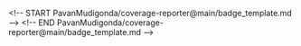 <\!-- START PavanMudigonda/coverage-reporter@main/badge_template.md -->
<\!-- END PavanMudigonda/coverage-reporter@main/badge_template.md -->
